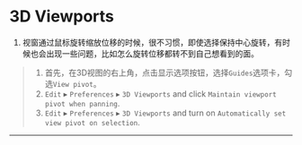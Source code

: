 # 3D Viewports

1. 视窗通过鼠标旋转缩放位移的时候，很不习惯，即使选择保持中心旋转，有时候也会出现一些问题，比如怎么旋转位移都转不到自己想看到的面。

>  1. 首先，在3D视图的右上角，点击显示选项按钮，选择`Guides`选项卡，勾选`View pivot`。
>  2. `Edit` ▸ `Preferences` ▸ `3D Viewports` and click `Maintain viewport pivot when panning`.
>  3. `Edit` ▸ `Preferences` ▸ `3D Viewports` and turn on `Automatically set view pivot on selection`.
---